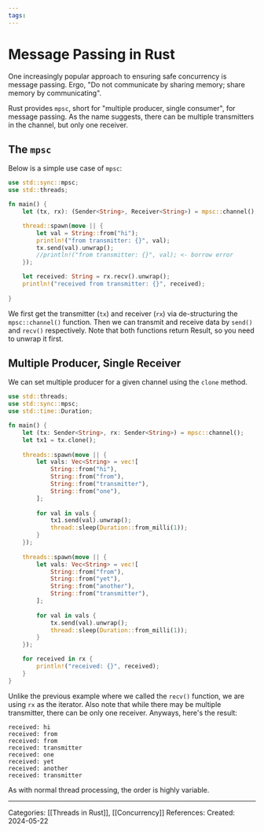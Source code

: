```yaml
---
tags:
---
```

# Message Passing in Rust
One increasingly popular approach to ensuring safe concurrency is message passing. Ergo, "Do not communicate by sharing memory; share memory by communicating".

Rust provides ```mpsc```, short for "multiple producer, single consumer", for message passing. As the name suggests, there can be multiple transmitters in the channel, but only one receiver.

## The ```mpsc```
Below is a simple use case of ```mpsc```:
``` rust
use std::sync::mpsc;
use std::threads;

fn main() {
	let (tx, rx): (Sender<String>, Receiver<String>) = mpsc::channel();

	thread::spawn(move || {
		let val = String::from("hi");
		println!("from transmitter: {}", val);
		tx.send(val).unwrap();
		//println!("from transmitter: {}", val); <- borrow error
	});

	let received: String = rx.recv().unwrap();
	println!("received from transmitter: {}", received);
	
}
```
We first get the transmitter (```tx```) and receiver (```rx```) via de-structuring the ```mpsc::channel()``` function. Then we can transmit and receive data by ```send()``` and ```recv()``` respectively. Note that both functions return Result, so you need to unwrap it first.

## Multiple Producer, Single Receiver
We can set multiple producer for a given channel using the ```clone``` method.

``` rust
use std::threads;
use std::sync::mpsc;
use std::time::Duration;

fn main() {
	let (tx: Sender<String>, rx: Sender<String>) = mpsc::channel();
	let tx1 = tx.clone();
	
	threads::spawn(move || {
		let vals: Vec<String> = vec![
			String::from("hi"),
			String::from("from"),
			String::from("transmitter"),
			String::from("one"),
		];
	
		for val in vals {
			tx1.send(val).unwrap();
			thread::sleep(Duration::from_milli(1));
		}
	});
	
	threads::spawn(move || {
		let vals: Vec<String> = vec![
			String::from("from"),
			String::from("yet"),
			String::from("another"),
			String::from("transmitter"),
		];
	
		for val in vals {
			tx.send(val).unwrap();
			thread::sleep(Duration::from_milli(1));
		}
	});

	for received in rx {
		println!("received: {}", received);
	}
}
```
Unlike the previous example where we called the ```recv()``` function, we are using ```rx``` as the iterator. Also note that while there may be multiple transmitter, there can be only one receiver. Anyways, here's the result:
```
received: hi
received: from
received: from
received: transmitter
received: one
received: yet
received: another
received: transmitter
```
As with normal thread processing, the order is highly variable.

---
Categories: [[Threads in Rust]], [[Concurrency]]
References:
Created: 2024-05-22
